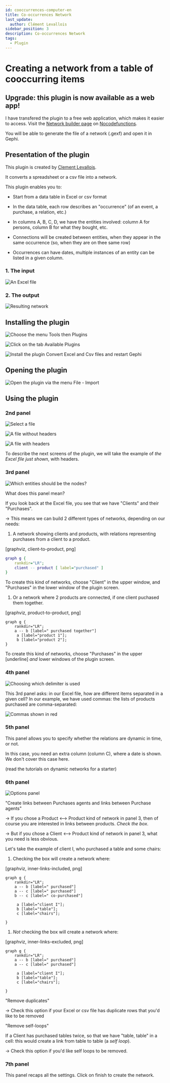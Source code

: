 ```yaml
---
id: cooccurrences-computer-en
title: Co-occurrences Network
last_update:
  author: Clément Levallois
sidebar_position: 3
description: Co-occurrences Network
tags:
  - Plugin
---
```


#  Creating a network from a table of cooccurring items

## Upgrade: this plugin is now available as a web app!

I have transfered the plugin to a free web application, which makes it easier to access.
Visit the [Network builder page](https://nocodefunctions.com/gaze/network_builder_tool.html) on [Nocodefunctions](https://nocodefunctions.com).

You will be able to generate the file of a network (.gexf) and open it in Gephi.


## Presentation of the plugin

This plugin is created by [Clement Levallois](https://www.clementlevallois.net).

It converts a spreadsheet or a csv file into a network.

This plugin enables you to:


*   Start from a data table in Excel or csv format
*   In the data table, each row describes an "occurrence" (of an event, a purchase, a relation, etc.)

*   In columns A, B, C, D, we have the entities involved: column A for persons, column B for what they bought, etc.
*   Connections will be created between entities, when they appear in the same occurrence (so, when they are on thee same row)
*   Occurrences can have dates, multiple instances of an entity can be listed in a given column.

### 1. The input

![An Excel file](/docs/05_Community_Tutorials/03_Learn_how_to_use_plugins_for_Gephi/cooccurrences-computer-en/excel-1-en.png)

### 2. The output

![Resulting network](/docs/05_Community_Tutorials/03_Learn_how_to_use_plugins_for_Gephi/cooccurrences-computer-en/gephi-result-1-en.png)

## Installing the plugin
![Choose the menu Tools then Plugins](https://docs.google.com/drawings/d/1dgcXEC-nrQQtLvEtSLCrzKXfAdi2Hy1jCslyf2ky20A/pub?w=956&h=530)

![Click on the tab Available Plugins](https://docs.google.com/drawings/d/1u4LqlnQby5DQVmq4csZ6f7sq_Z33F33UqtBZ43eh4pc/pub?w=645&h=406)

![Install the plugin Convert Excel and Csv files and restart Gephi](https://docs.google.com/drawings/d/e/2PACX-1vTnoukHFo6s3wgxOrtmHz_hVPf4JXcyyKIIvuXvhClULnyOIYUQcEsC-FaZNyBZBaMGv0696wk7GBhQ/pub?w=833&h=543)

## Opening the plugin

![Open the plugin via the menu File - Import](https://docs.google.com/drawings/d/1fAwFegXKYpBjfcNYmlrTsoadheVfPEqAg8kEeoEl1Ag/pub?w=1423&h=851)

## Using the plugin

### 2nd panel

![Select a file](https://docs.google.com/drawings/d/1hO9PddUbSc_XUyZFmaX1Zs6-AoX-yE9npZZjWdEo8KU/pub?w=1321&h=907)

![A file without headers](/docs/05_Community_Tutorials/03_Learn_how_to_use_plugins_for_Gephi/cooccurrences-computer-en/excel-2-en.png)

![A file with headers](/docs/05_Community_Tutorials/03_Learn_how_to_use_plugins_for_Gephi/cooccurrences-computer-en/excel-1-en.png)

To describe the next screens of the plugin, we will take the example of *the Excel file just shown*, with headers.

### 3rd panel

![Which entities should be the nodes?](/docs/05_Community_Tutorials/03_Learn_how_to_use_plugins_for_Gephi/cooccurrences-computer-en/plugin-panels-1-en.png)

What does this panel mean?

If you look back at the Excel file, you see that we have "Clients" and their "Purchases".


-> This means we can build 2 different types of networks, depending on our needs:

1. A network showing clients and products, with relations representing purchases from a client to a product.



[graphviz, client-to-product, png]
```dot
graph g {
    rankdir="LR";
    client -- product [ label="purchased" ]
}
```


To create this kind of networks, choose "Client" in the upper window, and "Purchases" in the lower window of the plugin screen.


1. Or a network where 2 products are connected, if one client puchased them together.


[graphviz, product-to-product, png]
```
graph g {
    rankdir="LR";
    a -- b [label=" purchased together"]
     a [label="product 1"];
     b [label="product 2"];
}
```


To create this kind of networks, choose "Purchases" in the upper [underline] *and* lower windows of the plugin screen.

### 4th panel

![Choosing which delimiter is used](/docs/05_Community_Tutorials/03_Learn_how_to_use_plugins_for_Gephi/cooccurrences-computer-en/subfield-delimiter-en.png)

This 3rd panel asks: in our Excel file, how are different items separated in a given cell?
In our example, we have used commas: the lists of products purchased are comma-separated:

![Commas shown in red](https://docs.google.com/drawings/d/1tRw85HuODUSCD7e48UX_F7fUB5XWGJ7hVzNFnr6oWQI/pub?w=656&h=377)

### 5th panel

This panel allows you to specify whether the relations are dynamic in time, or not.

In this case, you need an extra column (column C), where a date is shown. We don't cover this case here.

(read the tutorials on dynamic networks for a starter)

### 6th panel

![Options panel](/docs/05_Community_Tutorials/03_Learn_how_to_use_plugins_for_Gephi/cooccurrences-computer-en/panel-6-1-en.png)

 "Create links between Purchases agents and links between Purchase agents"

-> If you chose a Product <--> Product kind of network in panel 3, then of course you are interested in links between products. *Check the box*.


-> But if you chose a Client <--> Product kind of network  in panel 3, what you need is less obvious.

Let's take the example of client I, who purchased a table and some chairs:

1. Checking the box will create a network where:


[graphviz, inner-links-included, png]
```
graph g {
    rankdir="LR";
    a -- b [label=" purchased"]
    a -- c [label=" purchased"]
    b -- c [label=" co-purchased"]

     a [label="client I"];
     b [label="table"];
     c [label="chairs"];

}
```


1. *Not* checking the box will create a network where:


[graphviz, inner-links-excluded, png]
```
graph g {
    rankdir="LR";
    a -- b [label=" purchased"]
    a -- c [label=" purchased"]

     a [label="client I"];
     b [label="table"];
     c [label="chairs"];

}
```


 "Remove duplicates"

-> Check this option if your Excel or csv file has duplicate rows that you'd like to be removed


 "Remove self-loops"

If a Client has purchased tables twice, so that we have "table, table" in a cell: this would create a link from table to table (a *self loop*).

-> Check this option if you'd like self loops to be removed.

### 7th panel

This panel recaps all the settings. Click on finish to create the network.
